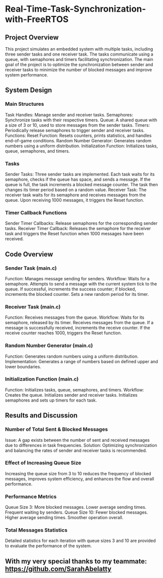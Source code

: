 # Real-Time-Task-Synchronization-with-FreeRTOS

## Project Overview
This project simulates an embedded system with multiple tasks, including three sender tasks and one receiver task. The tasks communicate using a queue, with semaphores and timers facilitating synchronization. The main goal of the project is to optimize the synchronization between sender and receiver tasks to minimize the number of blocked messages and improve system performance.

## System Design
### Main Structures
Task Handles: Manage sender and receiver tasks.
Semaphores: Synchronize tasks with their respective timers.
Queue: A shared queue with a size of 3 or 10, used to store messages from the sender tasks.
Timers: Periodically release semaphores to trigger sender and receiver tasks.
Functions:
Reset Function: Resets counters, prints statistics, and handles end-of-game conditions.
Random Number Generator: Generates random numbers using a uniform distribution.
Initialization Function: Initializes tasks, queue, semaphores, and timers.

### Tasks
Sender Tasks:
Three sender tasks are implemented.
Each task waits for its semaphore, checks if the queue has space, and sends a message.
If the queue is full, the task increments a blocked message counter.
The task then changes its timer period based on a random value.
Receiver Task:
The receiver task waits for its semaphore and receives messages from the queue.
Upon receiving 1000 messages, it triggers the Reset function.

### Timer Callback Functions
Sender Timer Callbacks: Release semaphores for the corresponding sender tasks.
Receiver Timer Callback: Releases the semaphore for the receiver task and triggers the Reset function when 1000 messages have been received.
## Code Overview
### Sender Task (main.c)
Function: Manages message sending for senders.
Workflow:
Waits for a semaphore.
Attempts to send a message with the current system tick to the queue.
If successful, increments the success counter; if blocked, increments the blocked counter.
Sets a new random period for its timer.
### Receiver Task (main.c)
Function: Receives messages from the queue.
Workflow:
Waits for its semaphore, released by its timer.
Receives messages from the queue.
If a message is successfully received, increments the receive counter.
If the receive counter reaches 1000, triggers the Reset function.
### Random Number Generator (main.c)
Function: Generates random numbers using a uniform distribution.
Implementation:
Generates a range of numbers based on defined upper and lower boundaries.
### Initialization Function (main.c)
Function: Initializes tasks, queue, semaphores, and timers.
Workflow:
Creates the queue.
Initializes sender and receiver tasks.
Initializes semaphores and sets up timers for each task.

## Results and Discussion
### Number of Total Sent & Blocked Messages
Issue: A gap exists between the number of sent and received messages due to differences in task frequencies.
Solution: Optimizing synchronization and balancing the rates of sender and receiver tasks is recommended.
### Effect of Increasing Queue Size
Increasing the queue size from 3 to 10 reduces the frequency of blocked messages, improves system efficiency, and enhances the flow and overall performance.
### Performance Metrics
Queue Size 3:
More blocked messages.
Lower average sending times.
Frequent waiting by senders.
Queue Size 10:
Fewer blocked messages.
Higher average sending times.
Smoother operation overall.
### Total Messages Statistics
Detailed statistics for each iteration with queue sizes 3 and 10 are provided to evaluate the performance of the system.

## With my very special thanks to my teammate: https://github.com/SarahAbelatty
